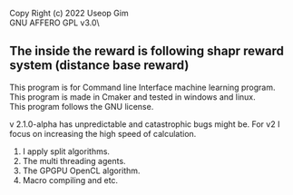 Copy Right (c) 2022 Useop Gim\
GNU AFFERO GPL v3.0\

## The inside the reward is following shapr reward system (distance base reward)

This program is for Command line Interface machine learning program.\
This program is made in Cmaker and tested in windows and linux.\
This program follows the GNU license.

v 2.1.0-alpha has unpredictable and catastrophic bugs might be.
For v2 I focus on increasing the high speed of calculation.
1. I apply split algorithms.
2. The multi threading agents.
3. The GPGPU OpenCL algorithm.
4. Macro compiling and etc. 
